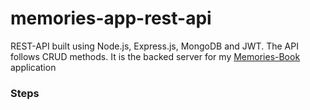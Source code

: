 # memories-app-rest-api

REST-API built using Node.js, Express.js, MongoDB and JWT. The API follows CRUD methods. It is the backed server for my <a href="https://github.com/phanison898/memories-book">Memories-Book</a> application

### Steps
